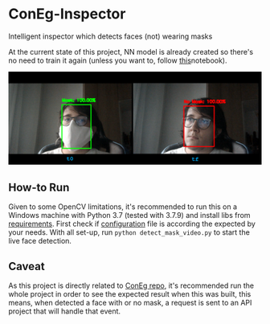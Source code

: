 # ConEg-Inspector
Intelligent inspector which detects faces (not) wearing masks

At the current state of this project, NN model is already created so there's no
need to train it again (unless you want to, follow [this](train/train_inspector.ipynb)notebook).

![Example](assets/example.png "Running example")

## How-to Run
Given to some OpenCV limitations, it's recommended to run this on a Windows machine
with Python 3.7 (tested with 3.7.9) and install libs from [requirements](requirements.txt).
First check if [configuration](config/config_insp.yaml) file is according the expected by your needs.
With all set-up, run `python detect_mask_video.py` to start the live face detection.

## Caveat
As this project is directly related to [ConEg repo](https://github.com/marcosatsf/coneg-project), it's recommended run the whole project in order to see the expected result when this was built, this means, when detected a face with or no mask, a request is sent to an API project that will handle that event.
